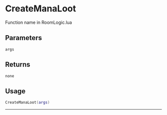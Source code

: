 # CreateManaLoot
Function name in RoomLogic.lua
## Parameters
`args`
## Returns
`none`
## Usage
```lua
CreateManaLoot(args)
```
---
